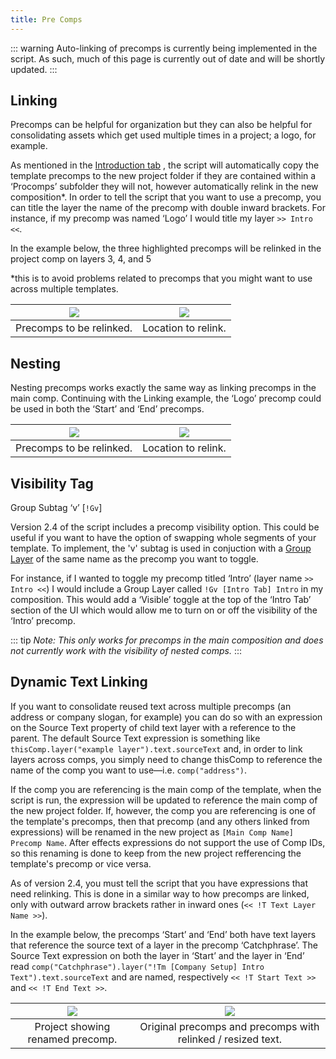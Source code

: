 ```yaml
---
title: Pre Comps
---
```

::: warning
Auto-linking of precomps is currently being implemented in the script. As such, much of this page is currently out of date and will be shortly updated.
:::

## Linking

Precomps can be helpful for organization but they can also be helpful for consolidating assets which get used multiple times in a project; a logo, for example.

As mentioned in the [Introduction tab](../#project-setup) , the script will automatically copy the template precomps to the new project folder if they are contained within a ‘Procomps’ subfolder they will not, however automatically relink in the new composition*. In order to tell the script that you want to use a precomp, you can title the layer the name of the precomp with double inward brackets. For instance, if my precomp was named ‘Logo’ I would title my layer `>> Intro <<`.

In the example below, the three highlighted precomps will be relinked in the project comp on layers 3, 4, and 5

*this is to avoid problems related to precomps that you might want to use across multiple templates.

![](../../images/sorcerer/pc_intro_project.jpg)  |  ![](../../images/sorcerer/pc_intro_comp.jpg) 
:-------------------------:|:-------------------------:
Precomps to be relinked. | Location to relink.

## Nesting

Nesting precomps works exactly the same way as linking precomps in the main comp. Continuing with the Linking example, the ‘Logo’ precomp could be used in both the ‘Start’ and ‘End’ precomps.

![](../../images/sorcerer/pc_nest_project.jpg)  |  ![](../../images/sorcerer/pc_nest_comp.jpg) 
:-------------------------:|:-------------------------:
Precomps to be relinked. | Location to relink.

## Visibility Tag

Group Subtag ‘v’ [`!Gv`]

Version 2.4 of the script includes a precomp visibility option. This could be useful if you want to have the option of swapping whole segments of your template. To implement, the 'v' subtag is used in conjuction with a [Group Layer](../#group-layer) of the same name as the precomp you want to toggle.

For instance, if I wanted to toggle my precomp titled ‘Intro’ (layer name `>> Intro <<`) I would include a Group Layer called `!Gv [Intro Tab] Intro` in my composition. This would add a ‘Visible’ toggle at the top of the ‘Intro Tab’ section of the UI which would allow me to turn on or off the visibility of the ‘Intro’ precomp.

::: tip
_Note: This only works for precomps in the main composition and does not currently work with the visibility of nested comps._
:::

## Dynamic Text Linking
If you want to consolidate reused text across multiple precomps (an address or company slogan, for example) you can do so with an expression on the Source Text property of child text layer with a reference to the parent. The default Source Text expression is something like `thisComp.layer("example layer").text.sourceText` and, in order to link layers across comps, you simply need to change thisComp to reference the name of the comp you want to use—i.e. `comp("address")`.

If the comp you are referencing is the main comp of the template, when the script is run, the expression will be updated to reference the main comp of the new project folder. If, however, the comp you are referencing is one of the template's precomps, then that precomp (and any others linked from expressions) will be renamed in the new project as `[Main Comp Name] Precomp Name`. After effects expressions do not support the use of Comp IDs, so this renaming is done to keep from the new project refferencing the template's precomp or vice versa.

As of version 2.4, you must tell the script that you have expressions that need relinking. This is done in a similar way to how precomps are linked, only with outward arrow brackets rather in inward ones (`<< !T Text Layer Name >>`).

In the example below, the precomps ‘Start’ and ‘End’ both have text layers that reference the source text of a layer in the precomp ‘Catchphrase’. The Source Text expression on both the layer in ‘Start’ and the layer in ‘End’ read `comp("Catchphrase").layer("!Tm [Company Setup] Intro Text").text.sourceText` and are named, respectively `<< !T Start Text >>` and `<< !T End Text >>`.

![](../../images/sorcerer/pc_text_project.jpg)  |  ![](../../images/sorcerer/pc_text_example.gif) 
:-------------------------:|:-------------------------:
Project showing renamed precomp. | Original precomps and precomps with relinked / resized text.
